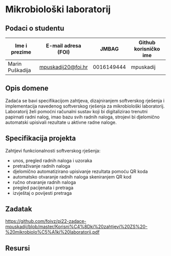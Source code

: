 # Mikrobiološki laboratorij

## Podaci o studentu

Ime i prezime | E-mail adresa (FOI) | JMBAG | Github korisničko ime
------------  | ------------------- | ----- | ---------------------
Marin Puškadija | mpuskadij20@foi.hr | 0016149444 | mpuskadij


## Opis domene

Zadaća se bavi specifikacijom zahtjeva, dizajniranjem softverskog rješenja i implementacija navedenog softverskog rješenja za mikrobiološki laboratorij. Laboratorij želi pomoćni računalni sustav koji bi digitalizirao trenutni papirnati radni nalog, imao bazu svih radnih naloga, strojevi bi djelomično automatski upisivali rezultate u aktivne radne naloge. 


## Specifikacija projekta

Zahtjevi funkcionalnosti softverskog rješenja:
- unos, pregled radnih naloga i uzoraka
- pretraživanje radnih naloga
- djelomično automatizirano upisivanje rezultata pomoću QR koda
- automatsko otvaranje radnih naloga skeniranjem QR kod
- ručno otvaranje radnih naloga
- pregled pacijenata i pretraga
- izvještaj o povijesti pretraga

## Zadatak
https://github.com/foivz/pi22-zadace-mpuskadij/blob/master/Korisni%C4%8Dki%20zahtjevi%20ZS%20-%20mikrobiolo%C5%A1ki%20laboratorij.pdf

## Resursi
